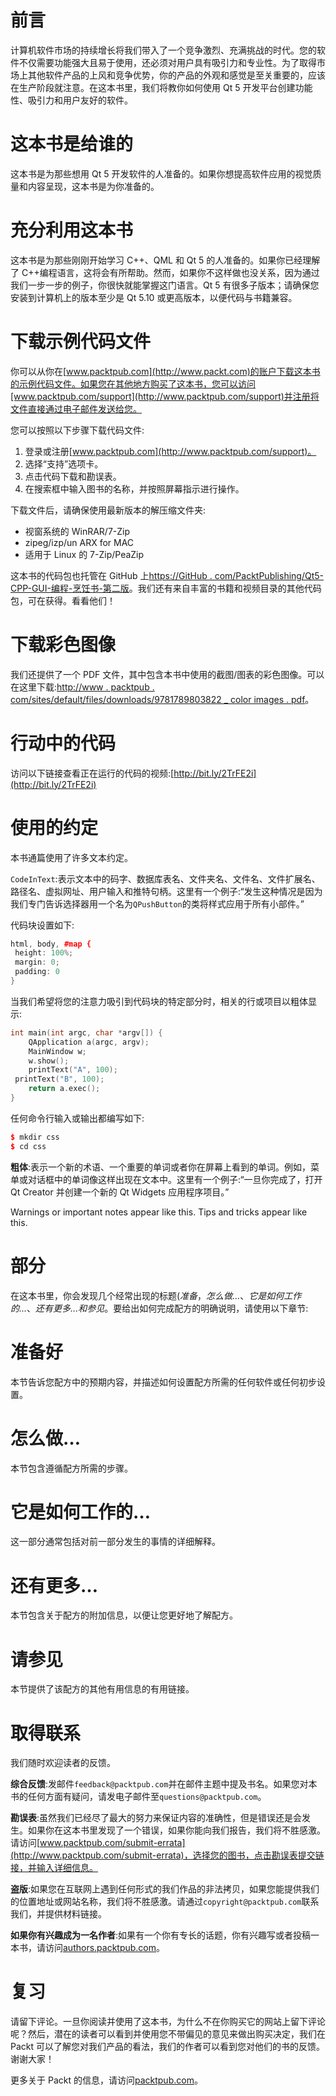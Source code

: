 # 前言

计算机软件市场的持续增长将我们带入了一个竞争激烈、充满挑战的时代。您的软件不仅需要功能强大且易于使用，还必须对用户具有吸引力和专业性。为了取得市场上其他软件产品的上风和竞争优势，你的产品的外观和感觉是至关重要的，应该在生产阶段就注意。在这本书里，我们将教你如何使用 Qt 5 开发平台创建功能性、吸引力和用户友好的软件。

# 这本书是给谁的

这本书是为那些想用 Qt 5 开发软件的人准备的。如果你想提高软件应用的视觉质量和内容呈现，这本书是为你准备的。

# 充分利用这本书

这本书是为那些刚刚开始学习 C++、QML 和 Qt 5 的人准备的。如果你已经理解了 C++编程语言，这将会有所帮助。然而，如果你不这样做也没关系，因为通过我们一步一步的例子，你很快就能掌握这门语言。Qt 5 有很多子版本；请确保您安装到计算机上的版本至少是 Qt 5.10 或更高版本，以便代码与书籍兼容。

# 下载示例代码文件

你可以从你在[www.packtpub.com](http://www.packt.com)的账户下载这本书的示例代码文件。如果您在其他地方购买了这本书，您可以访问[www.packtpub.com/support](http://www.packtpub.com/support)并注册将文件直接通过电子邮件发送给您。

您可以按照以下步骤下载代码文件:

1.  登录或注册[www.packtpub.com](http://www.packtpub.com/support)。
2.  选择“支持”选项卡。
3.  点击代码下载和勘误表。
4.  在搜索框中输入图书的名称，并按照屏幕指示进行操作。

下载文件后，请确保使用最新版本的解压缩文件夹:

*   视窗系统的 WinRAR/7-Zip
*   zipeg/izp/un ARX for MAC
*   适用于 Linux 的 7-Zip/PeaZip

这本书的代码包也托管在 GitHub 上[https://GitHub . com/PacktPublishing/Qt5-CPP-GUI-编程-烹饪书-第二版](https://github.com/PacktPublishing/Qt5-CPP-GUI-Programming-Cookbook-Second-Edition)。我们还有来自丰富的书籍和视频目录的其他代码包，可在获得。看看他们！

# 下载彩色图像

我们还提供了一个 PDF 文件，其中包含本书中使用的截图/图表的彩色图像。可以在这里下载:[http://www . packtpub . com/sites/default/files/downloads/9781789803822 _ color images . pdf](_ColorImages.pdf)。

# 行动中的代码

访问以下链接查看正在运行的代码的视频:[http://bit.ly/2TrFE2i](http://bit.ly/2TrFE2i)

# 使用的约定

本书通篇使用了许多文本约定。

`CodeInText`:表示文本中的码字、数据库表名、文件夹名、文件名、文件扩展名、路径名、虚拟网址、用户输入和推特句柄。这里有一个例子:“发生这种情况是因为我们专门告诉选择器用一个名为`QPushButton`的类将样式应用于所有小部件。”

代码块设置如下:

```cpp
html, body, #map {
 height: 100%; 
 margin: 0;
 padding: 0
}
```

当我们希望将您的注意力吸引到代码块的特定部分时，相关的行或项目以粗体显示:

```cpp
int main(int argc, char *argv[]) {
    QApplication a(argc, argv);
    MainWindow w;
    w.show();
    printText("A", 100);
 printText("B", 100);
    return a.exec();
}
```

任何命令行输入或输出都编写如下:

```cpp
$ mkdir css
$ cd css
```

**粗体**:表示一个新的术语、一个重要的单词或者你在屏幕上看到的单词。例如，菜单或对话框中的单词像这样出现在文本中。这里有一个例子:“一旦你完成了，打开 Qt Creator 并创建一个新的 Qt Widgets 应用程序项目。”

Warnings or important notes appear like this. Tips and tricks appear like this.

# 部分

在这本书里，你会发现几个经常出现的标题(*准备*，*怎么做...*、*它是如何工作的...*、*还有更多...*和*参见*。要给出如何完成配方的明确说明，请使用以下章节:

# 准备好

本节告诉您配方中的预期内容，并描述如何设置配方所需的任何软件或任何初步设置。

# 怎么做…

本节包含遵循配方所需的步骤。

# 它是如何工作的…

这一部分通常包括对前一部分发生的事情的详细解释。

# 还有更多…

本节包含关于配方的附加信息，以便让您更好地了解配方。

# 请参见

本节提供了该配方的其他有用信息的有用链接。

# 取得联系

我们随时欢迎读者的反馈。

**综合反馈**:发邮件`feedback@packtpub.com`并在邮件主题中提及书名。如果您对本书的任何方面有疑问，请发电子邮件至`questions@packtpub.com`。

**勘误表**:虽然我们已经尽了最大的努力来保证内容的准确性，但是错误还是会发生。如果你在这本书里发现了一个错误，如果你能向我们报告，我们将不胜感激。请访问[www.packtpub.com/submit-errata](http://www.packtpub.com/submit-errata)，选择您的图书，点击勘误表提交链接，并输入详细信息。

**盗版**:如果您在互联网上遇到任何形式的我们作品的非法拷贝，如果您能提供我们的位置地址或网站名称，我们将不胜感激。请通过`copyright@packtpub.com`联系我们，并提供材料链接。

**如果你有兴趣成为一名作者**:如果有一个你有专长的话题，你有兴趣写或者投稿一本书，请访问[authors.packtpub.com](http://authors.packtpub.com/)。

# 复习

请留下评论。一旦你阅读并使用了这本书，为什么不在你购买它的网站上留下评论呢？然后，潜在的读者可以看到并使用您不带偏见的意见来做出购买决定，我们在 Packt 可以了解您对我们产品的看法，我们的作者可以看到您对他们的书的反馈。谢谢大家！

更多关于 Packt 的信息，请访问[packtpub.com](https://www.packtpub.com/)。